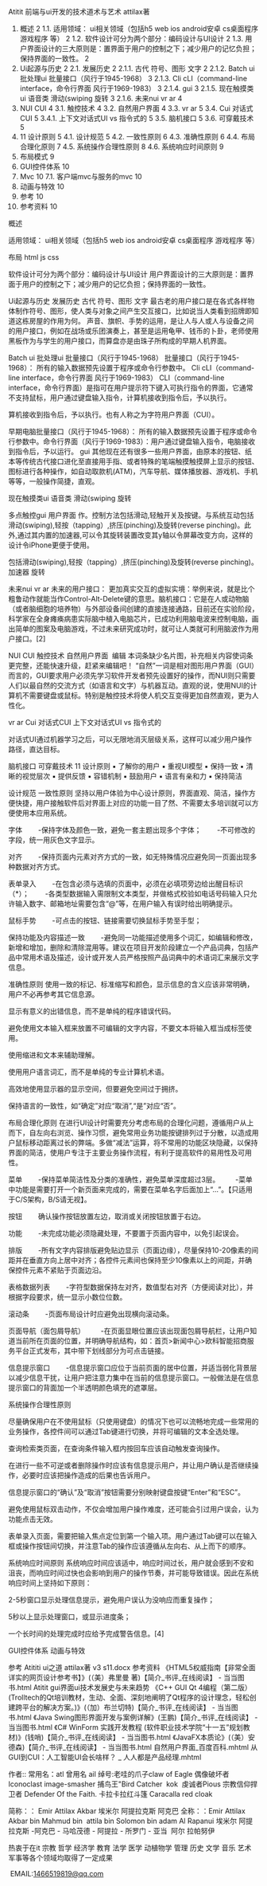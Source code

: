 Atitit 前端与ui开发的技术道术与艺术  attilax著 

1. 概述	2
1.1. 适用领域： ui相关领域（包括h5  web  ios android安卓 cs桌面程序  游戏程序 等）	2
1.2. 软件设计可分为两个部分：编码设计与UI设计	2
1.3. 用户界面设计的三大原则是：置界面于用户的控制之下；减少用户的记忆负担；保持界面的一致性。	2
2. Ui起源与历史	2
2.1. 发展历史	2
2.1.1. 古代  符号、图形 文字	2
2.1.2. Batch ui 批处理ui 批量接口（风行于1945-1968）	3
2.1.3. Cli cLI（command-line interface，命令行界面 风行于1969-1983）	3
2.1.4. gui	3
2.1.5. 现在触摸类ui  语音类 滑动(swiping 旋转	3
2.1.6. 未来nui  vr ar	4
3. NUI CUI	4
3.1. 触控技术	4
3.2. 自然用户界面	4
3.3. vr ar	5
3.4. Cui  对话式CUI	5
3.4.1. 上下文对话式UI  vs 指令式的	5
3.5. 脑机接口	5
3.6. 可穿戴技术	5
4. 11 设计原则	5
4.1. 设计规范	5
4.2. 一致性原则	6
4.3. 准确性原则	6
4.4. 布局合理化原则	7
4.5. 系统操作合理性原则	8
4.6. 系统响应时间原则	9
5. 布局模式	9
6. GUI控件体系	10
7. Mvc	10
7.1. 客户端mvc与服务的mvc	10
8. 动画与特效	10
9. 参考	10
10. 参考资料	10


概述

适用领域： ui相关领域（包括h5  web  ios android安卓 cs桌面程序  游戏程序 等）

布局 html  js css


 软件设计可分为两个部分：编码设计与UI设计
用户界面设计的三大原则是：置界面于用户的控制之下；减少用户的记忆负担；保持界面的一致性。

Ui起源与历史
发展历史
古代  符号、图形 文字
最古老的用户接口是在各式各样物体制作符号、图形，使人类与对象之间产生交互接口，比如说当人类看到招牌即知道这栋房屋的作用为何。
声音、旗帜、手势的运用，是让人与人或人与设备之间的用户接口，例如在战场或乐团演奏上，甚至是运用龟甲、钱币的卜卦，老师使用黑板作为与学生的用户接口，而算盘亦是由珠子所构成的早期人机界面。

Batch ui 批处理ui 批量接口（风行于1945-1968）
批量接口（风行于1945-1968）： 所有的输入数据预先设置于程序或命令行参数中。
Cli cLI（command-line interface，命令行界面 风行于1969-1983）
CLI（command-line interface，命令行界面）是指可在用户提示符下键入可执行指令的界面，它通常不支持鼠标，用户通过键盘输入指令，计算机接收到指令后，予以执行。

算机接收到指令后，予以执行。也有人称之为字符用户界面（CUI）。

早期电脑批量接口（风行于1945-1968）： 所有的输入数据预先设置于程序或命令行参数中。命令行界面（风行于1969-1983）：用户通过键盘输入指令，电脑接收到指令后，予以运行。
 gui 
其他现在还有很多一些用户界面，由原本的按钮、纸本等传统古代接口进化至直接用手指、或者特殊的笔端触摸触摸屏上显示的按钮、图标进行各种操作，如自动取款机(ATM)，汽车导航、媒体播放器、游戏机、手机等等，一般操作简捷，直观。

现在触摸类ui  语音类 滑动(swiping 旋转

多点触控gui
用户界面
作。控制方法包括滑动,轻触开关及按键。与系统互动包括滑动(swiping),轻按（tapping）,挤压(pinching)及旋转(reverse pinching)。此外,通过其内置的加速器,可以令其旋转装置改变其y轴以令屏幕改变方向，这样的设计令iPhone更便于使用。

包括滑动(swiping),轻按（tapping）,挤压(pinching)及旋转(reverse pinching)。
加速器 旋转

未来nui  vr ar
未来的用户接口：
更加真实交互的虚拟实境：举例来说，就是比个粗鲁动作就能当作Control-Alt-Delete键的意思。脑机接口：它是在人或动物脑（或者脑细胞的培养物）与外部设备间创建的直接连接通路，目前还在实验阶段，科学家在全身瘫痪病患实际脑中植入电脑芯片，已成功利用脑电波来控制电脑，画出简单的图案及电脑游戏，不过未来研究成功时，就可让人类就可利用脑波作为用户接口。[2] 


 
NUI CUI
触控技术
自然用户界面
 编辑
本词条缺少名片图，补充相关内容使词条更完整，还能快速升级，赶紧来编辑吧！
“自然”一词是相对图形用户界面（GUI）而言的，GUI要求用户必须先学习软件开发者预先设置好的操作，而NUI则只需要人们以最自然的交流方式（如语言和文字）与机器互动。直观的说，使用NUI的计算机不需要键盘或鼠标。特别是触控技术将使人机交互变得更加自然直观，更为人性化。

vr ar
Cui  对话式CUI
 上下文对话式UI  vs 指令式的

对话式UI通过机器学习之后，可以无限地消灭层级关系，这样可以减少用户操作路径，直达目标。

脑机接口
可穿戴技术
11 设计原则
▪ 了解你的用户
▪ 重视UI模型
▪ 保持一致
▪ 清晰的视觉层次
▪ 提供反馈
▪ 容错机制
▪ 鼓励用户
▪ 语言有亲和力
▪ 保持简洁


设计规范
一致性原则
坚持以用户体验为中心设计原则，界面直观、简洁，操作方便快捷，用户接触软件后对界面上对应的功能一目了然、不需要太多培训就可以方便使用本应用系统。

字体
　　-保持字体及颜色一致，避免一套主题出现多个字体；
　　-不可修改的字段，统一用灰色文字显示。


对齐
　　-保持页面内元素对齐方式的一致，如无特殊情况应避免同一页面出现多种数据对齐方式。


表单录入
　　-在包含必须与选填的页面中，必须在必填项旁边给出醒目标识（*）；
　　-各类型数据输入需限制文本类型，并做格式校验如电话号码输入只允许输入数字、邮箱地址需要包含“@”等，在用户输入有误时给出明确提示。


鼠标手势
　　-可点击的按钮、链接需要切换鼠标手势至手型；


保持功能及内容描述一致
　　-避免同一功能描述使用多个词汇，如编辑和修改，新增和增加，删除和清除混用等。建议在项目开发阶段建立一个产品词典，包括产品中常用术语及描述，设计或开发人员严格按照产品词典中的术语词汇来展示文字信息。

准确性原则
使用一致的标记、标准缩写和颜色，显示信息的含义应该非常明确，用户不必再参考其它信息源。

显示有意义的出错信息，而不是单纯的程序错误代码。


避免使用文本输入框来放置不可编辑的文字内容，不要文本将输入框当成标签使用。


使用缩进和文本来辅助理解。


使用用户语言词汇，而不是单纯的专业计算机术语。


高效地使用显示器的显示空间，但要避免空间过于拥挤。


保持语言的一致性，如“确定”对应“取消”,“是”对应“否”。

布局合理化原则
在进行UI设计时需要充分考虑布局的合理化问题，遵循用户从上而下，自左向右浏览、操作习惯，避免常用业务功能按键排列过于分散，以造成用户鼠标移动距离过长的弊端。多做“减法”运算，将不常用的功能区块隐藏，以保持界面的简洁，使用户专注于主要业务操作流程，有利于提高软件的易用性及可用性。

菜单
　　-保持菜单简洁性及分类的准确性，避免菜单深度超过3层。
　　-菜单中功能是需要打开一个新页面来完成的，需要在菜单名字后面加上“…”。【只适用于C/S架构，B/S请无视】。


按钮
　　确认操作按钮放置左边，取消或关闭按钮放置于右边。


功能
　　-未完成功能必须隐藏处理，不要置于页面内容中，以免引起误会。


排版
　　-所有文字内容排版避免贴边显示（页面边缘），尽量保持10-20像素的间距并在垂直方向上居中对齐；各控件元素间也保持至少10像素以上的间距，并确保控件元素不紧贴于页面边沿。


表格数据列表
　　-字符型数据保持左对齐，数值型右对齐（方便阅读对比），并根据字段要求，统一显示小数位位数。


滚动条
　　-页面布局设计时应避免出现横向滚动条。


页面导航（面包屑导航）
　　-在页面显眼位置应该出现面包屑导航栏，让用户知道当前所在页面的位置，并明确导航结构，如：首页>新闻中心>欧科智能招商服务平台正式发布，其中带下划线部分为可点击链接。


信息提示窗口
　　-信息提示窗口应位于当前页面的居中位置，并适当弱化背景层以减少信息干扰，让用户把注意力集中在当前的信息提示窗口。一般做法是在信息提示窗口的背面加一个半透明颜色填充的遮罩层。

系统操作合理性原则

尽量确保用户在不使用鼠标（只使用键盘）的情况下也可以流畅地完成一些常用的业务操作，各控件间可以通过Tab键进行切换，并将可编辑的文本全选处理。


查询检索类页面，在查询条件输入框内按回车应该自动触发查询操作。


在进行一些不可逆或者删除操作时应该有信息提示用户，并让用户确认是否继续操作，必要时应该把操作造成的后果也告诉用户。


信息提示窗口的“确认”及“取消”按钮需要分别映射键盘按键“Enter”和“ESC”。


避免使用鼠标双击动作，不仅会增加用户操作难度，还可能会引过用户误会，认为功能点击无效。


表单录入页面，需要把输入焦点定位到第一个输入项。用户通过Tab键可以在输入框或操作按钮间切换，并注意Tab的操作应该遵循从左向右、从上而下的顺序。

系统响应时间原则
系统响应时间应该适中，响应时间过长，用户就会感到不安和沮丧，而响应时间过快也会影响到用户的操作节奏，并可能导致错误。因此在系统响应时间上坚持如下原则：

2-5秒窗口显示处理信息提示，避免用户误认为没响应而重复操作；


5秒以上显示处理窗口，或显示进度条；

一个长时间的处理完成时应给予完成警告信息。[4] 


GUI控件体系
动画与特效



参考
Atititi ui之道 attilax著 v3 s11.docx
参考资料
《HTML5权威指南【非常全面详实的网页设计参考书】》(（美）弗里曼 著)【简介_书评_在线阅读】 - 当当图书.html
Atitit gui界面ui技术发展史与未来趋势
《C++ GUI Qt 4编程（第二版）(Trolltech的Qt培训教材，生动、全面、深刻地阐明了Qt程序的设计理念，轻松创建跨平台的解决方案。)》(（加）布兰切特)【简介_书评_在线阅读】 - 当当图书.html
《Java Swing图形界面开发与案例详解》(王鹏)【简介_书评_在线阅读】 - 当当图书.html
《C# WinForm 实践开发教程 (软件职业技术学院“十一五”规划教材)》(钱哨)【简介_书评_在线阅读】 - 当当图书.html
《JavaFX本质论》(（美）安德森)【简介_书评_在线阅读】 - 当当图书.html
自然用户界面_百度百科.mhtml
从GUI到CUI：人工智能UI会长啥样？ _ 人人都是产品经理.mhtml

作者:: 常用名：atl  曾用名 ail
绰号:老哇的爪子claw of Eagle 偶像破坏者Iconoclast image-smasher
捕鸟王"Bird Catcher  kok  虔诚者Pious 宗教信仰捍卫者 Defender Of the Faith. 卡拉卡拉红斗篷 Caracalla red cloak 
 
简称：： Emir Attilax Akbar 埃米尔 阿提拉克斯 阿克巴
全称：：Emir Attilax Akbar bin Mahmud bin  attila bin Solomon bin adam Al Rapanui 埃米尔 阿提拉克斯 -阿克巴 - 马哈茂德 - 阿提拉 - 所罗门 - 亚当  阿尔 拉帕努伊

热衷于在it  宗教 哲学 经济学 教育 法学 医学 动植物学 管理 历史 文学 音乐 艺术 军事等各个领域均取得了一定成果

 EMAIL:1466519819@qq.com


